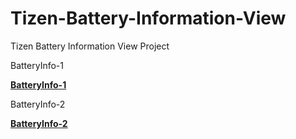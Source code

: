 # Tizen-Battery-Information-View
Tizen Battery Information View Project

BatteryInfo-1

[**BatteryInfo-1**](https://github.com/ShihabYasin/My-Tizen-Apps/blob/master/tizen-battery-information-view/BatteryInfo_Capture01.png)

BatteryInfo-2

[**BatteryInfo-2**](https://github.com/ShihabYasin/My-Tizen-Apps/blob/master/tizen-battery-information-view/BatteryInfo_Capture02.png)

